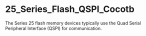 # 25_Series_Flash_QSPI_Cocotb
The Series 25 flash memory devices typically use the Quad Serial Peripheral Interface (QSPI) for communication.
